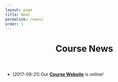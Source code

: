 ```yaml
---
layout: page
title: News
permalink: /news/
order: 1
---
```


<header class="post-header">
  <h1 class="post-title">Course News</h1>
</header>

* [2017-08-21] Our <strong>[Course Website](https://csci599-dl.github.io)</strong> is online!
